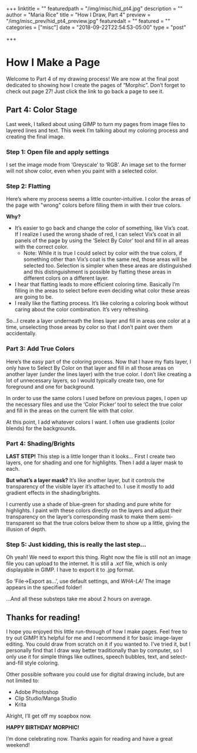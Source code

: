+++
linktitle = ""
featuredpath = "/img/misc/hid_pt4.jpg"
description = ""
author = "Maria Rice"
title = "How I Draw, Part 4"
preview = "/img/misc_prev/hid_pt4_preview.jpg"
featuredalt = ""
featured = ""
categories = ["misc"]
date = "2018-09-22T22:54:53-05:00"
type = "post"

+++

# How I Make a Page

Welcome to Part 4 of my drawing process!
We are now at the final post dedicated to showing how I 
create the pages of “Morphic”. Don’t forget to check out 
page 27! Just click the link to go back a page to see it. 

## Part 4: Color Stage

Last week, I talked about using GIMP to turn my pages from 
image files to layered lines and text. This week I’m talking 
about my coloring process and creating the final image. 

### Step 1: Open file and apply settings

I set the image mode from ‘Greyscale’ to ‘RGB’. An image 
set to the former will not show color, even when you paint 
with a selected color. 

### Step 2: Flatting

Here’s where my process seems a little counter-intuitive. 
I color the areas of the page with "wrong" colors before 
filling them in with their true colors. 

**Why?**

* It’s easier to go back and change the color of something, 
like Vix’s coat. If I realize I used the wrong shade of red, 
I can select Vix’s coat in all panels of the page by using 
the ‘Select By Color’ tool and fill in all areas with the 
correct color.
  * Note: While it is true I could select by color with the 
  true colors, if something other than Vix’s coat is the 
  same red, those areas will be selected too. Selection is 
  simpler when these areas are distinguished and this 
  distinguishment is possible by flatting these areas in 
  different colors on a different layer. 
* I hear that flatting leads to more efficient coloring time.
Basically I’m filling in the areas to select before even 
deciding what color these areas are going to be. 
* I really like the flatting process. It’s like coloring a 
coloring book without caring about the color combination. 
It’s very refreshing. 

So...I create a layer underneath the lines layer and fill 
in areas one color at a time, unselecting those areas by 
color so that I don’t paint over them accidentally. 

### Part 3: Add True Colors

Here’s the easy part of the coloring process. Now that I 
have my flats layer, I only have to Select By Color on that 
layer and fill in all those areas on another layer (under 
the lines layer) with the true color. I don’t like creating 
a lot of unnecessary layers, so I would typically create 
two, one for foreground and one for background. 

In order to use the same colors I used before on previous 
pages, I open up the necessary files and use the ‘Color 
Picker’ tool to select the true color and fill in the areas 
on the current file with that color. 

At this point, I add whatever colors I want. I often use 
gradients (color blends) for the backgrounds. 

### Part 4: Shading/Brights

**LAST STEP!** This step is a little longer than it looks…
First I create two layers, one for shading and one for 
highlights. Then I add a layer mask to each.

**But what’s a layer mask?** It’s like another layer, but it 
controls the transparency of the visible layer it’s 
attached to. I use it mostly to add gradient effects in 
the shading/brights. 

I currently use a shade of blue-green for shading and pure 
white for highlights. I paint with these colors directly 
on the layers and adjust their transparency on the layer’s 
corresponding mask to make them semi-transparent so that 
the true colors below them to show up a little, giving 
the illusion of depth. 

### Step 5: Just kidding, this is really the last step…

Oh yeah! We need to export this thing. Right now the file 
is still not an image file you can upload to the internet. 
It is still a .xcf file, which is only displayable in GIMP. 
I have to export it to .jpg format.

So ‘File->Export as…’, use default settings, and _WHA-LA!_ 
The image appears in the specified folder!

...And all these substeps take me about 2 hours on average.

## Thanks for reading!

I hope you enjoyed this little run-through of how I make 
pages. Feel free to try out GIMP! It’s helpful for me and 
I recommend it for basic image-layer editing. You could 
draw from scratch on it if you wanted to. I've tried it, 
but I personally find that I draw way better traditionally
than by computer, so I only use it for simple things like 
outlines, speech bubbles, text, and select-and-fill style 
coloring. 

Other possible software you could use for digital drawing
include, but are not limited to: 
* Adobe Photoshop 
* Clip Studio/Manga Studio
* Krita

Alright, I’ll get off my soapbox now.

**HAPPY BIRTHDAY MORPHIC!**

I’m done celebrating now. Thanks again for reading and 
have a great weekend!
